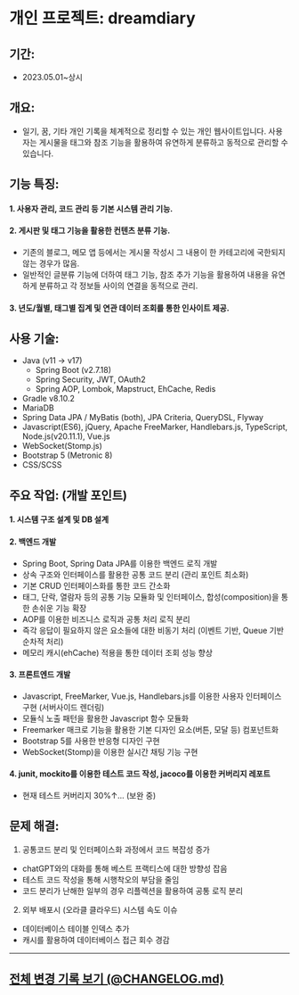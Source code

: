 # 개인 프로젝트: dreamdiary

## 기간:
- 2023.05.01~상시

## 개요:
- 일기, 꿈, 기타 개인 기록을 체계적으로 정리할 수 있는 개인 웹사이트입니다. 사용자는 게시물을 태그와 참조 기능을 활용하여 유연하게 분류하고 동적으로 관리할 수 있습니다.

## 기능 특징: 
#### 1. 사용자 관리, 코드 관리 등 기본 시스템 관리 기능.
#### 2. 게시판 및 태그 기능을 활용한 컨텐츠 분류 기능.
- 기존의 블로그, 메모 앱 등에서는 게시물 작성시 그 내용이 한 카테고리에 국한되지 않는 경우가 많음.
- 일반적인 글분류 기능에 더하여 태그 기능, 참조 추가 기능을 활용하여 내용을 유연하게 분류하고 각 정보들 사이의 연결을 동적으로 관리.
#### 3. 년도/월별, 태그별 집계 및 연관 데이터 조회를 통한 인사이트 제공.

## 사용 기술: 
* Java (v11 -> v17)
  * Spring Boot (v2.7.18) 
  * Spring Security, JWT, OAuth2
  * Spring AOP, Lombok, Mapstruct, EhCache, Redis
* Gradle v8.10.2
* MariaDB
* Spring Data JPA / MyBatis (both), JPA Criteria, QueryDSL, Flyway 
* Javascript(ES6), jQuery, Apache FreeMarker, Handlebars.js, TypeScript, Node.js(v20.11.1), Vue.js
* WebSocket(Stomp.js)
* Bootstrap 5 (Metronic 8)
* CSS/SCSS

## 주요 작업: (개발 포인트)
#### 1. 시스템 구조 설계 및 DB 설계
#### 2. 백엔드 개발
- Spring Boot, Spring Data JPA를 이용한 백엔드 로직 개발
- 상속 구조와 인터페이스를 활용한 공통 코드 분리 (관리 포인트 최소화)
- 기본 CRUD 인터페이스화를 통한 코드 간소화
- 태그, 단락, 열람자 등의 공통 기능 모듈화 및 인터페이스, 합성(composition)을 통한 손쉬운 기능 확장
- AOP를 이용한 비즈니스 로직과 공통 처리 로직 분리
- 즉각 응답이 필요하지 않은 요소들에 대한 비동기 처리 (이벤트 기반, Queue 기반 순차적 처리)
- 메모리 캐시(ehCache) 적용을 통한 데이터 조회 성능 향상
#### 3. 프론트엔드 개발
- Javascript, FreeMarker, Vue.js, Handlebars.js를 이용한 사용자 인터페이스 구현 (서버사이드 렌더링)
- 모듈식 노출 패턴을 활용한 Javascript 함수 모듈화
- Freemarker 매크로 기능을 활용한 기본 디자인 요소(버튼, 모달 등) 컴포넌트화
- Bootstrap 5를 사용한 반응형 디자인 구현
- WebSocket(Stomp)을 이용한 실시간 채팅 기능 구현
#### 4. junit, mockito를 이용한 테스트 코드 작성, jacoco를 이용한 커버리지 레포트
- 현재 테스트 커버리지 30%↑... (보완 중)

## 문제 해결:
1. 공통코드 분리 및 인터페이스화 과정에서 코드 복잡성 증가
- chatGPT와의 대화를 통해 베스트 프랙티스에 대한 방향성 잡음
- 테스트 코드 작성을 통해 시행착오의 부담을 줄임
- 코드 분리가 난해한 일부의 경우 리플렉션을 활용하여 공통 로직 분리
2. 외부 배포시 (오라클 클라우드) 시스템 속도 이슈
- 데이터베이스 테이블 인덱스 추가
- 캐시를 활용하여 데이터베이스 접근 회수 경감

---

##  **[전체 변경 기록 보기 (@CHANGELOG.md)](./CHANGELOG.md)**